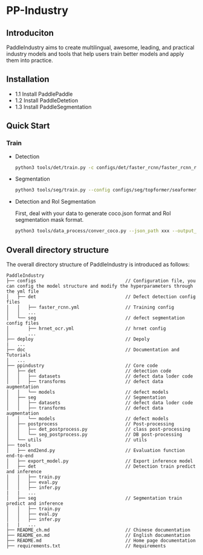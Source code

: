 # PP-Industry

## Introduciton
PaddleIndustry aims to create multilingual, awesome, leading, and practical industry models and tools that help users train better models and apply them into practice.
## Installation
  - 1.1 Install PaddlePaddle
  - 1.2 Install PaddleDetetion
  - 1.3 Install PaddleSegmentation

## Quick Start
### Train

* Detection

  ```bash
  python3 tools/det/train.py -c configs/det/faster_rcnn/faster_rcnn_r101_1x_coco.yml 
  ```
* Segmentation

  ```bash
  python3 tools/seg/train.py --config configs/seg/topformer/seaformer_tiny_ade20k_512x512_160k.yml --do_eval  --use_vdl --save_interval 1000
  ```

* Detection and RoI Segmentation
  
  First, deal with your data to generate coco.json format and RoI segmentation mask format.

  ```bash
  python3 tools/data_process/conver_coco.py --json_path xxx --output_path xxx
  ```
## Overall directory structure

The overall directory structure of PaddleIndustry is introduced as follows:


```
PaddleIndustry
├── configs                                 // Configuration file, you can config the model structure and modify the hyperparameters through the yml file
│   ├── det                                 // Defect detection config files
│   │   ├── faster_rcnn.yml                 // Training config
│   │   ...  
│   └── seg                                 // defect segmentation config files
│       ├── hrnet_ocr.yml                   // hrnet config
│       ...  
├── deploy                                  // Depoly
|   ...                                
├── doc                                     // Documentation and Tutorials
│   ...
├── ppindustry                              // Core code
│   ├── det                                 // detection code
│   │   ├── datasets                        // defect data loder code
│   │   ├── transforms                      // defect data augmentation
│   │   └── models                          // defect models
│   ├── seg                                 // Segmentation
│   │   ├── datasets                        // defect data loder code
│   │   ├── transforms                      // defect data augmentation
│   │   └── models                          // defect models
│   ├── postprocess                         // Post-processing
│   │   ├── det_postprocess.py              // class post-processing
│   │   └── seg_postprocess.py              // DB post-processing
│   └── utils                               // utils
├── tools
│   ├── end2end.py                          // Evaluation function end-to-end
│   ├── export_model.py                     // Export inference model
│   ├── det                                 // Detection train predict and inference 
│   │   ├── train.py
│   │   ├── eval.py
│   │   ├── infer.py
|   |   ...
│   ├── seg                                 // Segmentation train predict and inference 
│   │   ├── train.py
│   │   ├── eval.py
│   │   ├── infer.py
|   |   ...
├── README_ch.md                            // Chinese documentation
├── README_en.md                            // English documentation
├── README.md                               // Home page documentation
├── requirements.txt                        // Requirements
